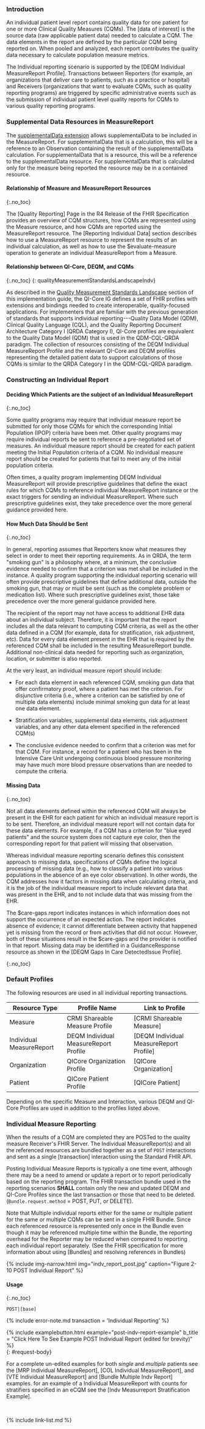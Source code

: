 
### Introduction

An individual patient level report contains quality data for one patient for one or more Clinical Quality Measures (CQMs).  The [data of interest] is the source data (raw applicable patient data) needed to calculate a CQM.  The data elements in the report are defined by the particular CQM being reported on.   When pooled and analyzed, each report contributes the quality data necessary to calculate population measure metrics.

The Individual reporting scenario is supported by the [DEQM Individual MeasureReport Profile]. Transactions between Reporters (for example, an organizations that deliver care to patients, such as a practice or hospital) and Receivers (organizations that want to evaluate CQMs, such as quality reporting programs) are triggered by specific administrative events such as the submission of individual patient level quality reports for CQMs to various quality reporting programs.

### Supplemental Data Resources in MeasureReport

The [supplementalData extension](StructureDefinition-extension-supplementalData.html) allows supplementalData to be included in the MeasureReport. For supplementalData that is a calculation, this will be a reference to an Observation containing the result of the supplementalData calculation. For supplementalData that is a resource, this will be a reference to the supplementalData resource. For supplementalData that is calculated only for the measure being reported the resource may be in a contained resource.

#### Relationship of Measure and MeasureReport Resources
{:.no_toc}

The [Quality Reporting] Page in the R4 Release of the FHIR Specification provides an overview of CQM structures, how CQMs are represented using the Measure resource, and how CQMs are reported using the MeasureReport resource. The [Reporting Individual Data] section describes how to use a MeasureReport resource to represent the results of an individual calculation, as well as how to use the $evaluate-measure operation to generate an individual MeasureReport from a Measure.

#### Relationship between QI-Core, DEQM, and CQMs
{:.no_toc}
{: qualityMeasurementStandardsLandscapeIndv}

<span class="bg-success">As described in the [Quality Measurement Standards Landscape](index.html#quality-measurement-standards-landscape) section of this implementation guide, </span>the QI-Core IG defines a set of FHIR profiles with extensions and bindings needed to create interoperable, quality-focused applications. For implementers that are familiar with the previous generation of standards that supports individual reporting---Quality Data Model (QDM), Clinical Quality Language (CQL), and the Quality Reporting Document Architecture Category I (QRDA Category I), QI-Core profiles are equivalent to the Quality Data Model (QDM) that is used in the QDM-CQL-QRDA paradigm. The collection of resources consisting of the DEQM Individual MeasureReport Profile and the relevant QI-Core and DEQM profiles representing the detailed patient data to support calculations of those CQMs is similar to the QRDA Category I in the QDM-CQL-QRDA paradigm.

### Constructing an Individual Report

#### Deciding Which Patients are the subject of an Individual MeasureReport
{:.no_toc}

Some quality programs may require that individual measure report be
submitted for only those CQMs for which the corresponding Initial
Population (IPOP) criteria have been met. Other quality programs may
require individual reports be sent to reference a pre-negotiated set of
measures. An individual measure report should be created for each
patient meeting the Initial Population criteria of a CQM. No individual
measure report should be created for patients that fail to meet any of
the initial population criteria.

Often times, a quality program implementing DEQM Individual
MeasureReport will provide prescriptive guidelines that define the exact
rules for which CQMs to reference individual MeasureReport instance or
the exact triggers for sending an individual MeasureReport. Where such
prescriptive guidelines exist, they take precedence over the more
general guidance provided here.

#### How Much Data Should be Sent
{:.no_toc}

In general, reporting assumes that Reporters know what measures they select in order to meet their reporting requirements.
As in QRDA, the term "smoking gun" is a philosophy where, at a minimum, the conclusive evidence needed to confirm that a criterion was met shall be included in the instance.
A quality program supporting the individual reporting scenario will often provide prescriptive guidelines that define additional data,
outside the smoking gun, that may or must be sent (such as the complete problem or medication list). Where such prescriptive guidelines exist,
those take precedence over the more general guidance provided here.

The recipient of the report may not have access to additional EHR data about an individual subject.  Therefore, it is important that the report includes all the data relevant to computing CQM criteria, as well as the other data defined in a CQM (for example, data for stratification, risk adjustment, etc). Data for every data element present in the EHR that is required by the referenced CQM shall be included in the resulting MeasureReport bundle.  Additional non-clinical data needed for reporting such as organization, location, or submitter is also reported.

At the very least, an individual measure report should include:

-  For each data element in each referenced CQM, smoking gun data that offer confirmatory proof, where a patient has met the criterion.  For disjunctive criteria (i.e., where a criterion can be satisfied by one of multiple data elements) include minimal smoking gun data for at least one data element.

-  Stratification variables, supplemental data elements, risk adjustment variables, and any other data element specified in the referenced CQM(s)

- The conclusive evidence needed to confirm that a criterion was met for that CQM.  For instance, a record for a patient who has been in the Intensive Care Unit undergoing continuous blood pressure monitoring may have much more blood pressure observations than are needed to compute the criteria.

#### Missing Data
{:.no_toc}

Not all data elements defined within the referenced CQM will always be present in the EHR for each patient for which an individual measure report is to be sent. Therefore,  an individual measure report will not contain data for these data elements.  For example, if a CQM has a criterion for "blue eyed patients" and the source system does not capture eye color, then the corresponding report for that patient will missing that observation.

Whereas individual measure reporting scenario defines this consistent
approach to missing data, specifications of CQMs define the logical
processing of missing data (e.g., how to classify a patient into various
populations in the absence of an eye color observation). In other words,
the CQM addresses how it factors in missing data when calculating
criteria, and it is the job of the individual measure report to include
relevant data that was present in the EHR, and to not include data that
was missing from the EHR.

The $care-gaps report indicates instances in which information does not
support the occurrence of an expected action. The report indicates absence
of evidence; it cannot differentiate between activity that happened yet is
missing from the record or from activities that did not occur. However,
both of these situations result in the $care-gaps and the provider is
notified in that report.  Missing data may be identified in a
GuidanceResponse resource as shown in the [DEQM Gaps In Care DetectedIssue Profile].

{:.no_toc}

### Default Profiles

The following resources are used in all individual reporting transactions.

|Resource Type|Profile Name|Link to Profile|
|---|---|---|
|Measure|CRMI Shareable Measure Profile|[CRMI Shareable Measure]|
|Individual MeasureReport|DEQM Individual MeasureReport Profile|[DEQM Individual MeasureReport Profile]|
|Organization|QICore Organization Profile|[QICore Organization]|
|Patient|QICore Patient Profile|[QICore Patient]|

Depending on the specific Measure and Interaction, various DEQM and QI-Core Profiles are used in addition to the profiles listed above.

### Individual Measure Reporting

When the results of a CQM are completed they are POSTed to the quality measure Receiver's FHIR Server. The Individual MeasureReport(s) and all the referenced resources are bundled together as a set of `POST` interactions and sent as a single [transaction] interaction using the Standard FHIR API.

Posting Individual Measure Reports is typically a one time event, although there may be a need to amend or update a report or to report periodically based on the reporting program.  The FHIR transaction bundle used in the reporting scenarios **SHALL** contain only the new and updated DEQM and QI-Core Profiles since the last transaction or those that need to be deleted. (`Bundle.request.method` = POST, PUT, or DELETE).

Note that Multiple individual reports either for the same or multiple patient for the same or multiple CQMs can be sent in a single FHIR Bundle.  Since each referenced resource is represented only once in the Bundle even though it may be referenced multiple time within the Bundle, the reporting overhead for the Reporter may be reduced when compared to reporting each individual report separately. (See the FHIR specification for more information about using [Bundles] and resolving references in Bundles)

{% include img-narrow.html  img="indv_report_post.jpg" caption="Figure 2-10 POST Individual Report" %}

#### Usage
{:.no_toc}

`POST|[base]`

{% include error-note.md transaction = 'Individual Reporting' %}
<div class="new-content">
{% include examplebutton.html example="post-indv-report-example" b_title = "Click Here To See Example POST Individual Report (edited for brevity)" %}
</div>
{: #request-body}

For a complete un-edited examples for both *single* and *multiple* patients see the [MRP Individual MeasureReport], [COL Individual MeasureReport], and [VTE Individual MeasureReport] and [Bundle Multiple Indv Report] examples.  for an example of a Individual MeasureReport with counts for stratifiers specified in an eCQM see the [Indv Measurreport Stratification Example].

<br />

{% include link-list.md %}
